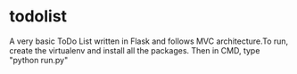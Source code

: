 # todolist
A very basic ToDo List written in Flask and follows MVC architecture.To run, create the virtualenv and install all the packages. Then in CMD, type "python run.py"

